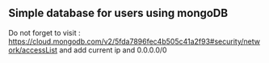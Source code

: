 ## Simple database for users using mongoDB
Do not forget to visit : https://cloud.mongodb.com/v2/5fda7896fec4b505c41a2f93#security/network/accessList 
and add current ip and  0.0.0.0/0
